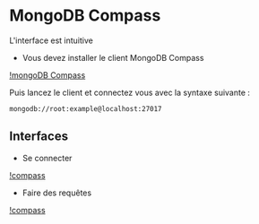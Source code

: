 # MongoDB Compass

L'interface est intuitive

- Vous devez installer le client MongoDB Compass

[!mongoDB Compass](https://www.mongodb.com/products/tools/compass)

Puis lancez le client et connectez vous avec la syntaxe suivante : 

`mongodb://root:example@localhost:27017`

## Interfaces

- Se connecter

[!compass](./compass.png)

- Faire des requêtes

[!compass](./compass_db.png)
